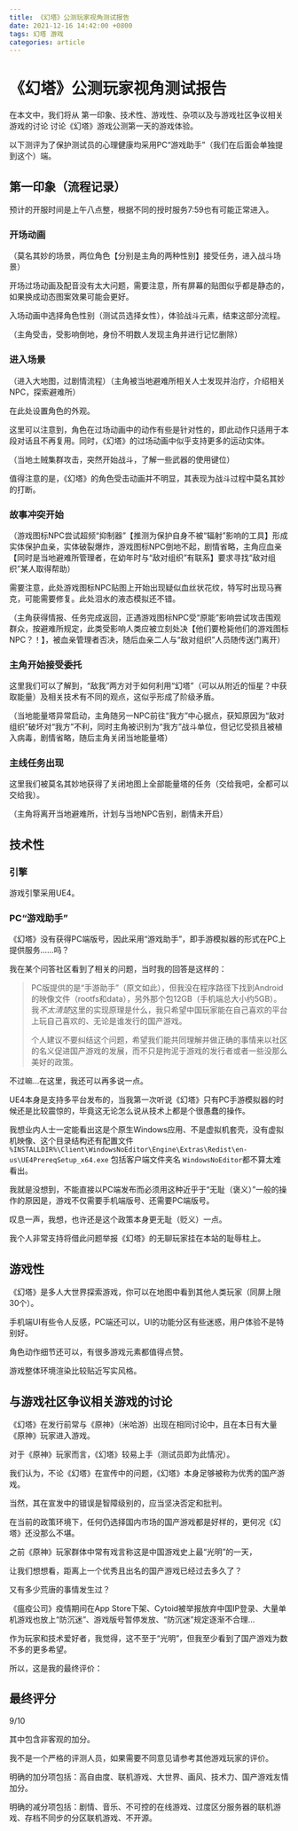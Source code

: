 ```yaml
---
title: 《幻塔》公测玩家视角测试报告
date: 2021-12-16 14:42:00 +0800
tags: 幻塔 游戏
categories: article
---
```

# 《幻塔》公测玩家视角测试报告
在本文中，我们将从 第一印象、技术性、游戏性、杂项以及与游戏社区争议相关游戏的讨论 讨论《幻塔》游戏公测第一天的游戏体验。

以下测评为了保护测试员的心理健康均采用PC“游戏助手”（我们在后面会单独提到这个）端。

## 第一印象（流程记录）

预计的开服时间是上午八点整，根据不同的授时服务7:59也有可能正常进入。

### 开场动画

（莫名其妙的场景，两位角色【分别是主角的两种性别】接受任务，进入战斗场景）

开场过场动画及配音没有太大问题，需要注意，所有屏幕的贴图似乎都是静态的，如果换成动态图案效果可能会更好。

入场动画中选择角色性别（测试员选择女性），体验战斗元素，结束这部分流程。

（主角受击，受影响倒地，身份不明数人发现主角并进行记忆删除）

### 进入场景

（进入大地图，过剧情流程）（主角被当地避难所相关人士发现并治疗，介绍相关NPC，探索避难所）

在此处设置角色的外观。

这里可以注意到，角色在过场动画中的动作有些是针对性的，即此动作只适用于本段对话且不再复用。同时，《幻塔》的过场动画中似乎支持更多的运动实体。

（当地土贼集群攻击，突然开始战斗，了解一些武器的使用键位）

值得注意的是，《幻塔》的角色受击动画并不明显，其表现为战斗过程中莫名其妙的打断。

### 故事冲突开始

（游戏图标NPC尝试超频“抑制器”【推测为保护自身不被“辐射”影响的工具】形成实体保护血亲，实体破裂爆炸，游戏图标NPC倒地不起，剧情省略，主角应血亲【同时是当地避难所管理者，在幼年时与“敌对组织”有联系】要求寻找“敌对组织”某人取得帮助）

需要注意，此处游戏图标NPC贴图上开始出现疑似血丝状花纹，特写时出现马赛克，可能需要修复。此处泪水的液态模拟还不错。

（主角获得情报、任务完成返回，正遇游戏图标NPC受“原能”影响尝试攻击围观群众，按避难所规定，此类受影响人类应被立刻处决【他们要枪毙他们的游戏图标NPC？！】，被血亲管理者否决，随后血亲二人与“敌对组织”人员随传送门离开）

### 主角开始接受委托

这里我们可以了解到，“敌我”两方对于如何利用“幻塔”（可以从附近的恒星？中获取能量）及相关技术有不同的观点，这似乎形成了阶级矛盾。

（当地能量塔异常启动，主角随另一NPC前往“我方”中心据点，获知原因为“敌对组织”破坏对“我方”不利，同时主角被识别为“我方”战斗单位，但记忆受损且被植入病毒，剧情省略，随后主角关闭当地能量塔）

### 主线任务出现

这里我们被莫名其妙地获得了关闭地图上全部能量塔的任务（交给我吧，全都可以交给我）。

（主角将离开当地避难所，计划与当地NPC告别，剧情未开启）

## 技术性

### 引擎

游戏引擎采用UE4。

### PC“游戏助手”

《幻塔》没有获得PC端版号，因此采用“游戏助手”，即手游模拟器的形式在PC上提供服务......吗？

我在某个问答社区看到了相关的问题，当时我的回答是这样的：

> PC版提供的是“手游助手”（原文如此），但我没在程序路径下找到Android的映像文件（rootfs和data），另外那个包12GB（手机端总大小约5GB）。我*不太清楚*这里的实现原理是什么，我只希望中国玩家能在自己喜欢的平台上玩自己喜欢的、无论是谁发行的国产游戏。
> 
> 个人建议不要纠结这个问题，希望我们能共同理解并做正确的事情来以社区的名义促进国产游戏的发展，而不只是拘泥于游戏的发行者或者一些没那么美好的政策。

不过嘛...在这里，我还可以再多说一点。

UE4本身是支持多平台发布的，当我第一次听说《幻塔》只有PC手游模拟器的时候还是比较震惊的，毕竟这无论怎么说从技术上都是个很愚蠢的操作。

我想业内人士一定能看出这是个原生Windows应用、不是虚拟机套壳，没有虚拟机映像、这个目录结构还有配置文件 `%INSTALLDIR%\Client\WindowsNoEditor\Engine\Extras\Redist\en-us\UE4PrereqSetup_x64.exe` 包括客户端文件夹名 `WindowsNoEditor`都不算太难看出。

我就是没想到，不能直接以PC端发布而必须用这种近乎于“无耻（褒义）”一般的操作的原因是，游戏不仅需要手机端版号、还需要PC端版号。

叹息一声，我想，也许还是这个政策本身更无耻（贬义）一点。

我个人非常支持将借此问题举报《幻塔》的无聊玩家挂在本站的耻辱柱上。

## 游戏性

《幻塔》是多人大世界探索游戏，你可以在地图中看到其他人类玩家（同屏上限30个）。

手机端UI有些令人反感，PC端还可以，UI的功能分区有些迷惑，用户体验不是特别好。

角色动作细节还可以，有很多游戏元素都值得点赞。

游戏整体环境渲染比较贴近写实风格。

## 与游戏社区争议相关游戏的讨论

《幻塔》在发行前常与《原神》（米哈游）出现在相同讨论中，且在本日有大量《原神》玩家进入游戏。

对于《原神》玩家而言，《幻塔》较易上手（测试员即为此情况）。

我们认为，不论《幻塔》在宣传中的问题，《幻塔》本身足够被称为优秀的国产游戏。

当然，其在宣发中的错误是智障级别的，应当坚决否定和批判。

在当前的政策环境下，任何仍选择国内市场的国产游戏都是好样的，更何况《幻塔》还没那么不堪。

之前《原神》玩家群体中常有戏言称这是中国游戏史上最“光明”的一天，

让我们想想看，距离上一个优秀且出名的国产游戏已经过去多久了？

又有多少荒唐的事情发生过？

《瘟疫公司》疫情期间在App Store下架、Cytoid被举报放弃中国IP登录、大量单机游戏也放上“防沉迷”、游戏版号暂停发放、“防沉迷”规定逐渐不合理...

作为玩家和技术爱好者，我觉得，这不至于“光明”，但我至少看到了国产游戏为数不多的更多希望。

所以，这是我的最终评价：

## 最终评分

9/10

其中包含非客观的加分。

我不是一个严格的评测人员，如果需要不同意见请参考其他游戏玩家的评价。

明确的加分项包括：高自由度、联机游戏、大世界、画风、技术力、国产游戏友情加分。

明确的减分项包括：剧情、音乐、不可控的在线游戏、过度区分服务器的联机游戏、存档不同步的分区联机游戏、不开源。
